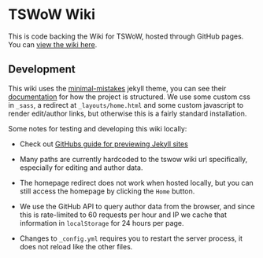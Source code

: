# TSWoW Wiki

This is code backing the Wiki for TSWoW, hosted through GitHub pages. You can [view the wiki here](https://tswow.github.io/tswow-wiki).

## Development

This wiki uses the [minimal-mistakes](https://github.com/mmistakes/minimal-mistakes) jekyll theme, 
you can see their [documentation](https://mmistakes.github.io/minimal-mistakes/docs/quick-start-guide/) for how the project is structured. 
We use some custom css in `_sass`, a redirect at `_layouts/home.html` and some custom javascript to render edit/author links, 
but otherwise this is a fairly standard installation.

Some notes for testing and developing this wiki locally:

- Check out [GitHubs guide for previewing Jekyll sites](https://docs.github.com/en/github/working-with-github-pages/testing-your-github-pages-site-locally-with-jekyll)

- Many paths are currently hardcoded to the tswow wiki url specifically, especially for editing and author data.

- The homepage redirect does not work when hosted locally, but you can still access the homepage by clicking the `Home` button.

- We use the GitHub API to query author data from the browser, and since this is rate-limited to 60 requests per hour and IP we cache that information in `localStorage` for 24 hours per page.

- Changes to `_config.yml` requires you to restart the server process, it does not reload like the other files.
